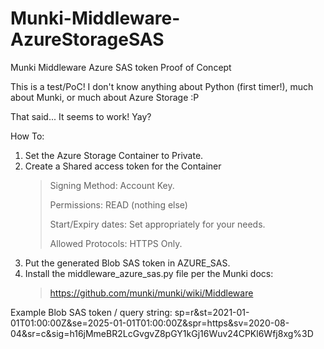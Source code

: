 # Munki-Middleware-AzureStorageSAS

Munki Middleware Azure SAS token Proof of Concept

This is a test/PoC! I don't know anything about Python (first timer!), much about Munki, or much about Azure Storage :P

That said... It seems to work! Yay?


How To:
  1. Set the Azure Storage Container to Private.
  2. Create a Shared access token for the Container
     > Signing Method: Account Key.
     > 
     > Permissions: READ (nothing else)
     > 
     > Start/Expiry dates: Set appropriately for your needs.
     > 
     > Allowed Protocols: HTTPS Only.
     > 
  3. Put the generated Blob SAS token in AZURE_SAS.
  4. Install the middleware_azure_sas.py file per the Munki docs:
     > https://github.com/munki/munki/wiki/Middleware

Example Blob SAS token / query string:
sp=r&st=2021-01-01T01:00:00Z&se=2025-01-01T01:00:00Z&spr=https&sv=2020-08-04&sr=c&sig=h16jMmeBR2LcGvgvZ8pGY1kGj16Wuv24CPKl6Wfj8xg%3D
